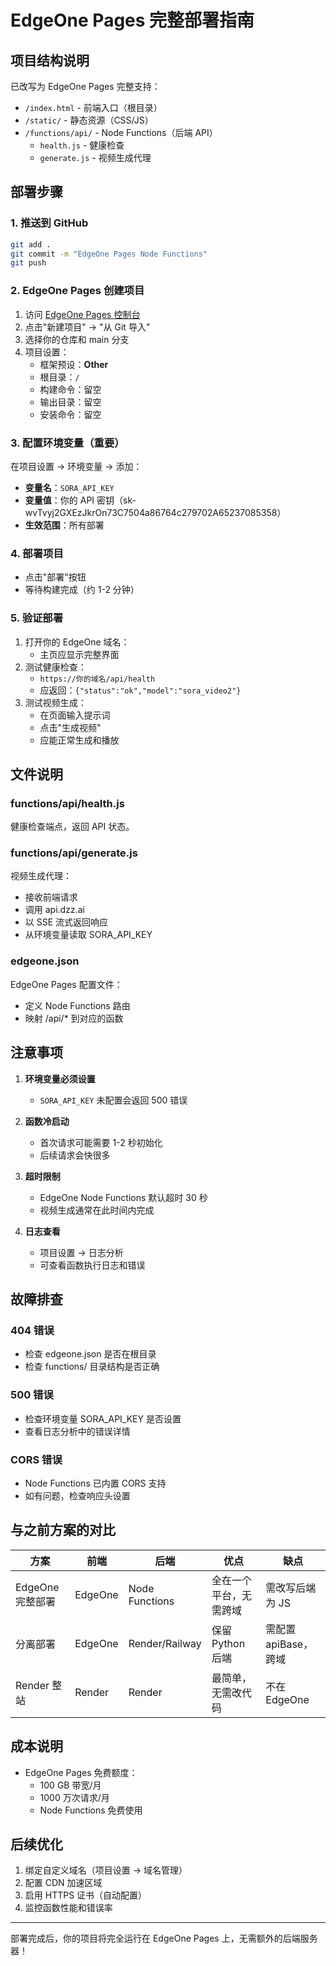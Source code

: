 # EdgeOne Pages 完整部署指南

## 项目结构说明

已改写为 EdgeOne Pages 完整支持：
- `/index.html` - 前端入口（根目录）
- `/static/` - 静态资源（CSS/JS）
- `/functions/api/` - Node Functions（后端 API）
  - `health.js` - 健康检查
  - `generate.js` - 视频生成代理

## 部署步骤

### 1. 推送到 GitHub
```bash
git add .
git commit -m "EdgeOne Pages Node Functions"
git push
```

### 2. EdgeOne Pages 创建项目
1. 访问 [EdgeOne Pages 控制台](https://console.tencentcloud.com/edgeone/pages)
2. 点击"新建项目" → "从 Git 导入"
3. 选择你的仓库和 main 分支
4. 项目设置：
   - 框架预设：**Other**
   - 根目录：`/`
   - 构建命令：留空
   - 输出目录：留空
   - 安装命令：留空

### 3. 配置环境变量（重要）
在项目设置 → 环境变量 → 添加：
- **变量名**：`SORA_API_KEY`
- **变量值**：你的 API 密钥（sk-wvTvyj2GXEzJkrOn73C7504a86764c279702A65237085358）
- **生效范围**：所有部署

### 4. 部署项目
- 点击"部署"按钮
- 等待构建完成（约 1-2 分钟）

### 5. 验证部署
1. 打开你的 EdgeOne 域名：
   - 主页应显示完整界面
2. 测试健康检查：
   - `https://你的域名/api/health`
   - 应返回：`{"status":"ok","model":"sora_video2"}`
3. 测试视频生成：
   - 在页面输入提示词
   - 点击"生成视频"
   - 应能正常生成和播放

## 文件说明

### functions/api/health.js
健康检查端点，返回 API 状态。

### functions/api/generate.js
视频生成代理：
- 接收前端请求
- 调用 api.dzz.ai
- 以 SSE 流式返回响应
- 从环境变量读取 SORA_API_KEY

### edgeone.json
EdgeOne Pages 配置文件：
- 定义 Node Functions 路由
- 映射 /api/* 到对应的函数

## 注意事项

1. **环境变量必须设置**
   - `SORA_API_KEY` 未配置会返回 500 错误

2. **函数冷启动**
   - 首次请求可能需要 1-2 秒初始化
   - 后续请求会快很多

3. **超时限制**
   - EdgeOne Node Functions 默认超时 30 秒
   - 视频生成通常在此时间内完成

4. **日志查看**
   - 项目设置 → 日志分析
   - 可查看函数执行日志和错误

## 故障排查

### 404 错误
- 检查 edgeone.json 是否在根目录
- 检查 functions/ 目录结构是否正确

### 500 错误
- 检查环境变量 SORA_API_KEY 是否设置
- 查看日志分析中的错误详情

### CORS 错误
- Node Functions 已内置 CORS 支持
- 如有问题，检查响应头设置

## 与之前方案的对比

| 方案 | 前端 | 后端 | 优点 | 缺点 |
|------|------|------|------|------|
| EdgeOne 完整部署 | EdgeOne | Node Functions | 全在一个平台，无需跨域 | 需改写后端为 JS |
| 分离部署 | EdgeOne | Render/Railway | 保留 Python 后端 | 需配置 apiBase，跨域 |
| Render 整站 | Render | Render | 最简单，无需改代码 | 不在 EdgeOne |

## 成本说明

- EdgeOne Pages 免费额度：
  - 100 GB 带宽/月
  - 1000 万次请求/月
  - Node Functions 免费使用

## 后续优化

1. 绑定自定义域名（项目设置 → 域名管理）
2. 配置 CDN 加速区域
3. 启用 HTTPS 证书（自动配置）
4. 监控函数性能和错误率

---

部署完成后，你的项目将完全运行在 EdgeOne Pages 上，无需额外的后端服务器！

